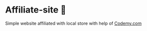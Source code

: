 # Affiliate-site :money_mouth_face:                                                                                                                                                                                                                                                                                                                                                                          
Simple website affiliated with local store
 with help of <a href="http://johnelder.com/">Codemy.com</a>
